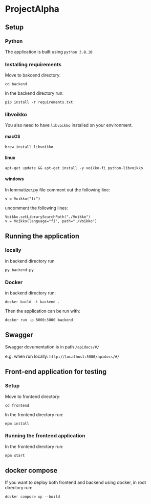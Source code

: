 # ProjectAlpha

## Setup

### Python

The application is built using `python 3.8.10`

### Installing requirements

Move to bakcend directory:

```
cd backend
```

In the backend directory run:

```
pip install -r requirements.txt
```

### libvoikko

You also need to have `libvoikko` installed on your environment.

#### macOS

```
brew install libvoikko
```

#### linux

```
apt-get update && apt-get install -y voikko-fi python-libvoikko
```

#### windows

In lemmatizer.py file comment out the following line:

```
v = Voikko("fi")
```

uncomment the following lines:

```
Voikko.setLibrarySearchPath("./Voikko")
v = Voikko(language="fi", path="./Voikko")

```

## Running the application

### locally

in backend directory run

```
py backend.py
```

### Docker

in backend directory run:

```
docker build -t backend .
```

Then the application can be run with:

```
docker run -p 5000:5000 backend
```

## Swagger

Swagger dovumentation is in path `/apidocs/#/`

e.g. when run locally: `http://localhost:5000/apidocs/#/`

## Front-end application for testing

### Setup

Move to frontend directory:

```
cd frontend
```

In the frontend directory run:

```
npm install
```

### Running the frontend application

In the frontend directory run:

```
npm start
```

## docker compose

If you want to deploy both frontend and backend using docker, in root directory run:

```
docker compose up --build
```
